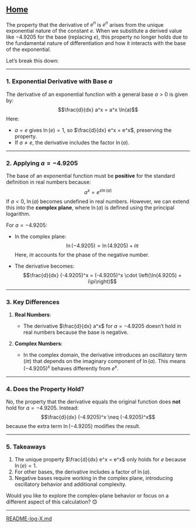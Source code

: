 [Home](https://t2m.io/VwvDcuw)
---

The property that the derivative of $e^n$ is $e^n$ arises from the unique exponential nature of the constant $e$. When we substitute a derived value like $-4.9205$ for the base (replacing $e$), this property no longer holds due to the fundamental nature of differentiation and how it interacts with the base of the exponential.

Let’s break this down:

---

### **1. Exponential Derivative with Base $a$**
The derivative of an exponential function with a general base $a > 0$ is given by:
$$\frac{d}{dx} a^x = a^x \ln(a)$$
Here:
- $a = e$ gives $\ln(e) = 1$, so $\frac{d}{dx} e^x = e^x$, preserving the property.
- If $a \neq e$, the derivative includes the factor $\ln(a)$.

---

### **2. Applying $a = -4.9205$**
The base of an exponential function must be **positive** for the standard definition in real numbers because:
$$a^x = e^{x \ln(a)}$$
If $a < 0$, $\ln(a)$ becomes undefined in real numbers. However, we can extend this into the **complex plane**, where $\ln(a)$ is defined using the principal logarithm.

For $a = -4.9205$:
- In the complex plane:
  $$\ln(-4.9205) = \ln(4.9205) + i\pi$$
  Here, $i\pi$ accounts for the phase of the negative number.

- The derivative becomes:
  $$\frac{d}{dx} (-4.9205)^x = (-4.9205)^x \cdot \left(\ln(4.9205) + i\pi\right)$$

---

### **3. Key Differences**
1. **Real Numbers**:
   - The derivative $\frac{d}{dx} a^x$ for $a = -4.9205$ doesn’t hold in real numbers because the base is negative.

2. **Complex Numbers**:
   - In the complex domain, the derivative introduces an oscillatory term ($i\pi$) that depends on the imaginary component of $\ln(a)$. This means $(-4.9205)^x$ behaves differently from $e^x$.

---

### **4. Does the Property Hold?**
No, the property that the derivative equals the original function does **not** hold for $a = -4.9205$. Instead:
$$\frac{d}{dx} (-4.9205)^x \neq (-4.9205)^x$$
because the extra term $\ln(-4.9205)$ modifies the result.

---

### **5. Takeaways**
1. The unique property $\frac{d}{dx} e^x = e^x$ only holds for $e$ because $\ln(e) = 1$.
2. For other bases, the derivative includes a factor of $\ln(a)$.
3. Negative bases require working in the complex plane, introducing oscillatory behavior and additional complexity.

Would you like to explore the complex-plane behavior or focus on a different aspect of this calculation? 😊


---

[README-log-X.md](https://t2m.io/ksB5JYm)
